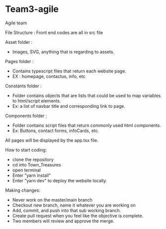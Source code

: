 # Team3-agile
Agile team

File Structure :
Front end codes are all in src file

Asset folder :
- Images, SVG, anything that is regarding to assets.

Pages folder :
- Contains typescript files that return each website page.
- EX : homepage, contactus, info, etc

Constants folder :
- Folder contains objects that are lists that could be used to map variables to html/script elements.
- Ex: a list of navbar title and corresponding link to page.

Components folder :
- Folder contains script files that return commonly used html components.
- Ex: Buttons, contact forms, infoCards, etc.

All pages will be displayed by the app.tsx file.

How to start coding: 
- clone the repository
- cd into Town_Treasures
- open terminal
- Enter "yarn install"
- Enter "yarn dev" to deploy the website locally.

Making changes:
- Never work on the master/main branch
- Checkout new branch, name it whatever you are working on
- Add, commit, and push into that sub working branch.
- Create pull request when you feel like the objective is complete.
- Two members will review and approve the merge.


